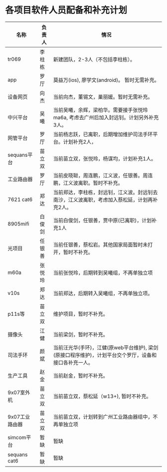 
# 各项目软件人员配备和补充计划

名称       | 负责人  | 情况
----------|--------|-------
tr069     | 李柱栋  | 新建团队，2-3人（不包括李柱栋）。
app       | 罗厅    | 莫益万(ios), 廖学文(android)。 暂时无需补充。
设备网页   | 向杰    | 当前向杰，董锡文，巢丽媛。暂时无需补充。
中兴平台   | 吴曦    | 当前吴曦，余辉，梁柏华。需要接手张悦玲ma6a, 考虑去广州后加入封远钊。计划另外补充3人。
网管平台   | 罗厅    | 当前杨志跃，已离职，后期增加维护司法手环平台。计划补充2人，
sequans平台 | 苗立双 | 当前苗立双，张悦玲，杨谋均，计划补充1人。
工业路由器  | 罗厅  | 当前皮晓聪，周连鹏，江义波，任银善。周连鹏，江义波离职。暂时不补充。
7621 cat6 | 郑达    | 当前郑达，李柱栋，封远钊，江义波。封远钊去南沙，江义波离职，考虑加入蔡松延，计划再补充2人。
8905mifi  | 白俊剑  | 当前白俊剑，任银善，贾中原(已离职)，计划补充1人
光项目     | 任银善  | 当前任银善，蔡松岩。其他国家局面暂时未打开，暂时不补充。
m60a      | 张悦玲  | 当前张悦玲，后期转到吴曦组，不再单独立项
v10s      | 郑达    | 当前郑达，后期转入吴曦组，不再单独立项。
p11s等    | 苗立双   | 维护项目，暂时不补充。
摄像头     | 江健    | 当前梁剑，暂时不补充。
司法手环   | 颜斌    | 当前汪光华(手环)，江健(原web平台维护), 梁剑(原接口程序维护)，计划平台交个罗厅，设备和接口各补充一人。
生产工具   | 赵金    | 当前赵金，暂时不补充。
9x07室外机 | 苗立双  | 当前苗立双，蔡松延（w13+), 暂时不补充。
9x07工业路由器 | 苗立双 | 当前苗立双，计划转到广州工业路由器组中，不再单独立项
simcom平台 | 暂缺    | 暂缺
sequans cat6 | 暂缺  | 暂缺

